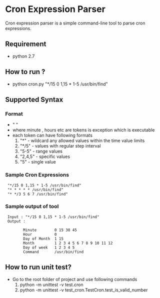 # Cron Expression Parser

Cron expression parser is a simple command-line tool to parse cron expressions.

## Requirement
   - python 2.7

## How to run ?
   - python cron.py "*/15 0 1,15 * 1-5 /usr/bin/find"

## Supported Syntax
###  Format
   - "<minute> <hour> <day of month> <month> <day of week> <command>"
   - where minute , hours etc are tokens <command> is exception which is executable
   - each token can have following formats
        1. "*"     - wildcard any allowed values within the time value limits
        2. "*/5"   - values with regular step interval
        3. "5-5"   - range values
        4. "2,4,5" - specific values
        5. "5"     - single value

###  Sample Cron Expressions
     "*/15 0 1,15 * 1-5 /usr/bin/find"
     "* * * * * /usr/bin/find"
     "* */3 5 6 7 /usr/bin/find"
### Sample output of tool
     Input : "*/15 0 1,15 * 1-5 /usr/bin/find"
     Output :

            Minute        0 15 30 45
            Hour          0
            Day of Month  1 15
            Month         1 2 3 4 5 6 7 8 9 10 11 12
            Day of week   1 2 3 4 5
            Command       /usr/bin/find

## How to run unit test?
   - Go to the root folder of project and use following commands
       1. python  -m unittest -v test.cron
       2. python -m unittest  -v test_cron.TestCron.test_is_valid_number